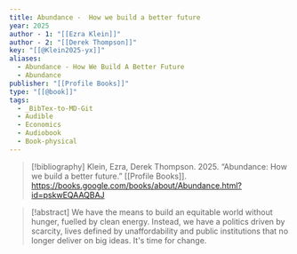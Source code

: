 ```yaml
---
title: Abundance -  How we build a better future
year: 2025
author - 1: "[[Ezra Klein]]"
author - 2: "[[Derek Thompson]]"
key: "[[@Klein2025-yx]]"
aliases:
  - Abundance - How We Build A Better Future
  - Abundance
publisher: "[[Profile Books]]"
type: "[[@book]]"
tags:
  - _BibTex-to-MD-Git
  - Audible
  - Economics
  - Audiobook
  - Book-physical
---
```


> [!bibliography]
> Klein, Ezra, Derek Thompson. 2025. “Abundance: How we build a better future.” [[Profile Books]]. https://books.google.com/books/about/Abundance.html?id=pskwEQAAQBAJ

> [!abstract]
> We have the means to build an equitable world without hunger, fuelled by clean energy. Instead, we have a politics driven by scarcity, lives defined by unaffordability and public institutions that no longer deliver on big ideas. It's time for change.